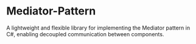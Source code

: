 # Mediator-Pattern
A lightweight and flexible library for implementing the Mediator pattern in C#, enabling decoupled communication between components.
